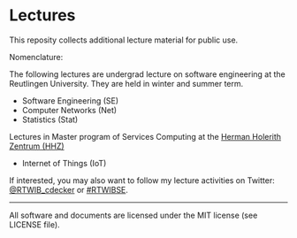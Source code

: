 # Lectures

This reposity collects additional lecture material for public use.

Nomenclature: <year>_<term>_<lecture>

The following lectures are undergrad lecture on software engineering at the Reutlingen University.
They are held in winter and summer term.

* Software Engineering (SE)
* Computer Networks (Net)
* Statistics (Stat)

Lectures in Master program of Services Computing at the [Herman Holerith Zentrum (HHZ)](http://www.hhz.de)

* Internet of Things (IoT)

If interested, you may also want to follow my lecture activities on Twitter: [@RTWIB_cdecker](https://twitter.com/rtwib_decker) or [#RTWIBSE](https://twitter.com/hashtag/RTWIBSE).

---
All software and documents are licensed under the MIT license (see LICENSE file).
